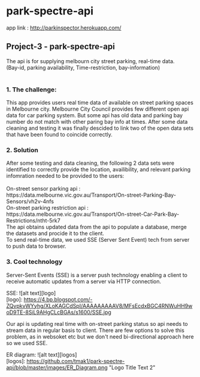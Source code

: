 # park-spectre-api

app link : http://parkinspector.herokuapp.com/

<h2>Project-3 - park-spectre-api</h2>
The api is for supplying melbourn city street parking, real-time data.<br/>
(Bay-id, parking availability, Time-restriction, bay-information)<br/>
<br>
<h3>1. The challenge: </h3>
This app provides users real time data of available on street parking spaces in Melbourne city. Melbourne City Council provides few different open api data for car parking system. But some api has old data and parking bay number do not match with other paring bay info at times. After some data cleaning and testing it was finally descided to link two of the open data sets that have been found to coincide correctly.<br/>



<h3>2. Solution</h3>
After some testing and data cleaning, the following 2 data sets were identified to correctly provide the location, availibility, and relevant parking infomration needed to be provided to the users: 
<br> <br>
On-street sensor parking api :<br> https://data.melbourne.vic.gov.au/Transport/On-street-Parking-Bay-Sensors/vh2v-4nfs <br> 
On-street parking restriction api :<br>  https://data.melbourne.vic.gov.au/Transport/On-street-Car-Park-Bay-Restrictions/ntht-5rk7
<br>
The api obtains updated data from the api to populate a database, merge the datasets and procide it to the client.<br/>
To send real-time data, we used SSE (Server Sent Event) tech from server to push data to browser.
<br>

<h3>3. Cool technology</h3>
Server-Sent Events (SSE) is a server push technology enabling a client to receive automatic updates from a server via HTTP connection.<br/>

SSE: 
![alt text][logo]
<br>
[logo]: https://4.bp.blogspot.com/-ZQvpkvWYyhg/XLoKAGCdSpI/AAAAAAAAAV8/MFsEcdxBGC4RNWuHH9woD9TE-8SiL9AHgCLcBGAs/s1600/SSE.jpg

Our api is updating real time with on-street parking status so api needs to stream data in regular basis to client. There are few options to solve this problem, as in websoket etc but we don't need bi-directional approach here so we used SSE.


ER diagram: 
![alt text][logos]
<br>
[logos]: https://github.com/tmak1/park-spectre-api/blob/master/images/ER_Diagram.png "Logo Title Text 2"
